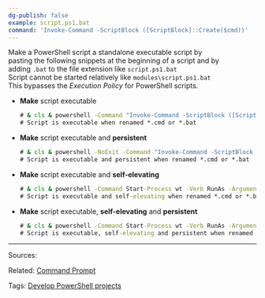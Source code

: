 ```yaml
---
dg-publish: false
example: script.ps1.bat
command: 'Invoke-Command -ScriptBlock ([ScriptBlock]::Create($cmd))'
---
```


Make a PowerShell script a standalone executable script by  
pasting the following snippets at the beginning of a script and by  
adding `.bat` to the file extension like `script.ps1.bat`  
Script cannot be started relatively like `modules\script.ps1.bat`  
This bypasses the _Execution Policy_ for PowerShell scripts.

- **Make** script executable  
    ```cmd
    # & cls & powershell -Command "Invoke-Command -ScriptBlock ([ScriptBlock]::Create(((Get-Content """%0""") -join [Environment]::NewLine)))" & exit
    # Script is executable when renamed *.cmd or *.bat
    ```

- **Make** script executable and **persistent**
    ```cmd
    # & cls & powershell -NoExit -Command "Invoke-Command -ScriptBlock ([ScriptBlock]::Create(((Get-Content """%0""") -join [Environment]::NewLine)))" & exit
    # Script is executable and persistent when renamed *.cmd or *.bat
    ```

- **Make** script executable and **self-elevating**  
    ```cmd
    # & cls & powershell -Command Start-Process wt -Verb RunAs -ArgumentList """PowerShell.exe -Command cd "%CD%" `n Invoke-Command -ScriptBlock ([ScriptBlock]::Create(((Get-Content %0) -join [Environment]::NewLine)))""" & exit
    # Script is executable and self-elevating when renamed *.cmd or *.bat
    ```

- **Make** script executable, **self-elevating** and **persistent**
    ```cmd
    # & cls & powershell -Command Start-Process wt -Verb RunAs -ArgumentList """PowerShell.exe -NoExit -Command cd "%CD%" `n Invoke-Command -ScriptBlock ([ScriptBlock]::Create(((Get-Content %0) -join [Environment]::NewLine)))""" & exit
    # Script is executable, self-elevating and persistent when renamed *.cmd or *.bat
    ```


---

Sources:

Related:
[Command Prompt](Command%20Prompt)

Tags:
[Develop PowerShell projects](Develop%20PowerShell%20projects.md)